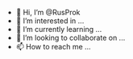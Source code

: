 - 👋 Hi, I’m @RusProk
- 👀 I’m interested in ...
- 🌱 I’m currently learning ...
- 💞️ I’m looking to collaborate on ...
- 📫 How to reach me ...

<!---
RusProk/RusProk is a ✨ special ✨ repository because its `README.md` (this file) appears on your GitHub profile.
You can click the Preview link to take a look at your changes.
--->
